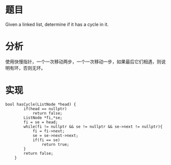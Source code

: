 # 题目
Given a linked list, determine if it has a cycle in it.
# 分析
使用快慢指针，一个一次移动两步，一个一次移动一步，如果最后它们相遇，则说明有环，否则无环。
# 实现
```
bool hasCycle(ListNode *head) {
        if(head == nullptr)
            return false;
        ListNode *fi,*se;
        fi = se = head;
        while(fi != nullptr && se != nullptr && se->next != nullptr){
            fi = fi->next;
            se = se->next->next;
            if(fi == se)
                return true;
        }
        return false;
    }
```